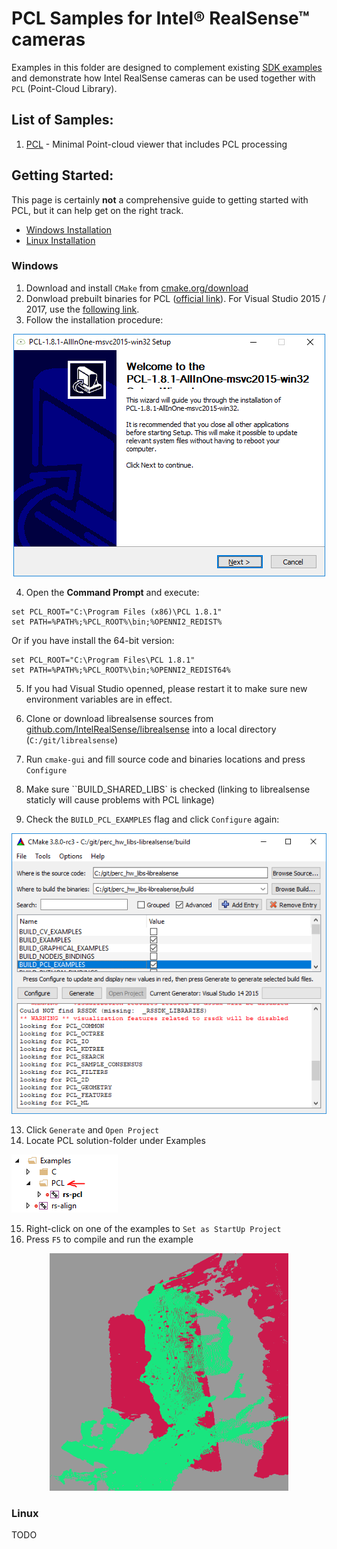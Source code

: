 # PCL Samples for Intel® RealSense™ cameras
Examples in this folder are designed to complement existing [SDK examples](../../examples) and demonstrate how Intel RealSense cameras can be used together with `PCL` (Point-Cloud Library). 
 
## List of Samples:
1. [PCL](./pcl) - Minimal Point-cloud viewer that includes PCL processing

## Getting Started:
This page is certainly **not** a comprehensive guide to getting started with PCL, but it can help get on the right track. 

* [Windows Installation](#windows)
* [Linux Installation](#linux)

### Windows
1. Download and install `CMake` from [cmake.org/download](https://cmake.org/download/)
2. Donwload prebuilt binaries for PCL ([official link](http://pointclouds.org/downloads/windows.html)). For Visual Studio 2015 / 2017, use the [following link](http://unanancyowen.com/en/pcl181).
3. Follow the installation procedure:

<p align="center"><img src="res/1.PNG" /></p>

4. Open the **Command Prompt** and execute:
```
set PCL_ROOT="C:\Program Files (x86)\PCL 1.8.1"
set PATH=%PATH%;%PCL_ROOT%\bin;%OPENNI2_REDIST%
```
Or if you have install the 64-bit version:
```
set PCL_ROOT="C:\Program Files\PCL 1.8.1"
set PATH=%PATH%;%PCL_ROOT%\bin;%OPENNI2_REDIST64%
```

5. If you had Visual Studio openned, please restart it to make sure new environment variables are in effect. 

6. Clone or download librealsense sources from [github.com/IntelRealSense/librealsense](https://github.com/IntelRealSense/librealsense) into a local directory (`C:/git/librealsense`)
7. Run `cmake-gui` and fill source code and binaries locations and press `Configure`
8. Make sure ``BUILD_SHARED_LIBS` is checked (linking to librealsense staticly will cause problems with PCL linkage)
9. Check the `BUILD_PCL_EXAMPLES` flag and click `Configure` again:

<p align="center"><img src="res/2.PNG" /></p>

13. Click `Generate` and `Open Project`
14. Locate PCL solution-folder under Examples

<img src="res/3.PNG" />

15. Right-click on one of the examples to `Set as StartUp Project`
16. Press `F5` to compile and run the example

<p align="center"><img src="res/4.PNG" /></p>


### Linux

TODO